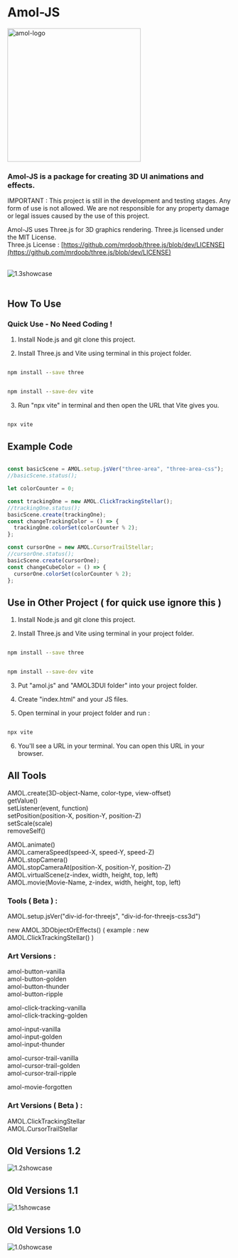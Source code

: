 # Amol-JS
<img src="https://github.com/zzztzzzt/Amol-JS/blob/main/logo/logo.png" alt="amol-logo" style="width: 300px; min-height: 187px;" />

### Amol-JS is a package for creating 3D UI animations and effects.

IMPORTANT : This project is still in the development and testing stages. Any form of use is not allowed. We are not responsible for any property damage or legal issues caused by the use of this project.

Amol-JS uses Three.js for 3D graphics rendering. Three.js licensed under the MIT License.  
Three.js License : [https://github.com/mrdoob/three.js/blob/dev/LICENSE](https://github.com/mrdoob/three.js/blob/dev/LICENSE)  
<br>

![1.3showcase](https://github.com/zzztzzzt/Amol-JS/blob/main/logo/real-showcase-four.webp)
<br><br>

## How To Use

### Quick Use - No Need Coding !
1. Install Node.js and git clone this project.

2. Install Three.js and Vite using terminal in this project folder.
```cmd

npm install --save three

```
```cmd

npm install --save-dev vite

```

3. Run "npx vite" in terminal and then open the URL that Vite gives you.
```cmd

npx vite

```

## Example Code

```javascript

const basicScene = AMOL.setup.jsVer("three-area", "three-area-css");
//basicScene.status();

let colorCounter = 0;

const trackingOne = new AMOL.ClickTrackingStellar();
//trackingOne.status();
basicScene.create(trackingOne);
const changeTrackingColor = () => {
  trackingOne.colorSet(colorCounter % 2);
};

const cursorOne = new AMOL.CursorTrailStellar;
//cursorOne.status();
basicScene.create(cursorOne);
const changeCubeColor = () => {
  cursorOne.colorSet(colorCounter % 2);
};

```

## Use in Other Project ( for quick use ignore this )
1. Install Node.js and git clone this project.

2. Install Three.js and Vite using terminal in your project folder.
```cmd

npm install --save three

```
```cmd

npm install --save-dev vite

```

3. Put "amol.js" and "AMOL3DUI folder" into your project folder.

4. Create "index.html" and your JS files.

5. Open terminal in your project folder and run :
```cmd

npx vite

```

6. You'll see a URL in your terminal. You can open this URL in your browser.

## All Tools
AMOL.create(3D-object-Name, color-type, view-offset)  
getValue()  
setListener(event, function)  
setPosition(position-X, position-Y, position-Z)  
setScale(scale)  
removeSelf()  

AMOL.animate()  
AMOL.cameraSpeed(speed-X, speed-Y, speed-Z)  
AMOL.stopCamera()  
AMOL.stopCameraAt(position-X, position-Y, position-Z)  
AMOL.virtualScene(z-index, width, height, top, left)  
AMOL.movie(Movie-Name, z-index, width, height, top, left)  

### Tools ( Beta ) : 
AMOL.setup.jsVer("div-id-for-threejs", "div-id-for-threejs-css3d")

new AMOL.3DObjectOrEffects()
( example : new AMOL.ClickTrackingStellar() )


### Art Versions :
amol-button-vanilla  
amol-button-golden  
amol-button-thunder  
amol-button-ripple  

amol-click-tracking-vanilla  
amol-click-tracking-golden  

amol-input-vanilla  
amol-input-golden  
amol-input-thunder  

amol-cursor-trail-vanilla  
amol-cursor-trail-golden  
amol-cursor-trail-ripple  

amol-movie-forgotten  

### Art Versions ( Beta ) :
AMOL.ClickTrackingStellar  
AMOL.CursorTrailStellar  


## Old Versions 1.2
![1.2showcase](https://github.com/zzztzzzt/Amol-JS/blob/main/logo/real-showcase-three.webp)

## Old Versions 1.1
![1.1showcase](https://github.com/zzztzzzt/Amol-JS/blob/main/logo/real-showcase-two.webp)

## Old Versions 1.0
![1.0showcase](https://github.com/zzztzzzt/Amol-JS/blob/main/logo/real-showcase.webp)
